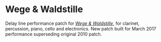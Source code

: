 # Wege & Waldstille

Delay line performance patch for [_Wege & Waldstille_](http://chrisswithinbank.net/2010/04/wegen-und-waldstille/), for clarinet, percussion, piano, cello and electronics. New patch built for March 2017 performance superseding original 2010 patch.

